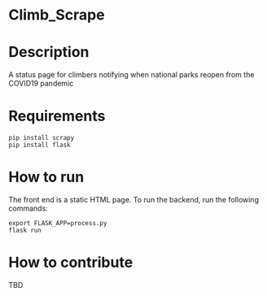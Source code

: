 # Climb_Scrape

# Description
A status page for climbers notifying when national parks reopen from the COVID19 pandemic

# Requirements
```
pip install scrapy
pip install flask
```

# How to run
The front end is a static HTML page. To run the backend, run the following commands: 
```
export FLASK_APP=process.py
flask run
```

# How to contribute
TBD
